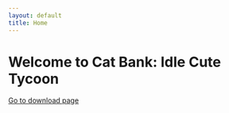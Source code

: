 ```yaml
---
layout: default
title: Home
---
```


# Welcome to Cat Bank: Idle Cute Tycoon
[Go to download page](/download/)
